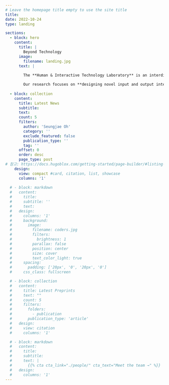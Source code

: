 ```yaml
---
# Leave the homepage title empty to use the site title
title:
date: 2022-10-24
type: landing

sections:
  - block: hero
    content:
      title: |
        Beyond Technology
      image:
        filename: landing.jpg
      text: |
        
        The **Human & Interactive Technology Laboratory** is an interdisciplinary research group in the Department of Software Convergence at Kyung Hee University. 

        Our research focuses on **designing novel input and output interfaces fostering seamless interactions** between humans and computers.
  
  - block: collection
    content:
      title: Latest News
      subtitle:
      text:
      count: 5 
      filters:
        author: 'Seungjae Oh'
        category: ''
        exclude_featured: false
        publication_type: ''
        tag: ''
      offset: 0
      order: desc
      page_type: post
# 참고: https://docs.hugoblox.com/getting-started/page-builder/#listing-view      
    design:
      view: compact #card, citation, list, showcase
      columns: '1'
  
  # - block: markdown
  #   content:
  #     title:
  #     subtitle: ''
  #     text:
  #   design:
  #     columns: '1'
  #     background:
  #       image: 
  #         filename: coders.jpg
  #         filters:
  #           brightness: 1
  #         parallax: false
  #         position: center
  #         size: cover
  #         text_color_light: true
  #     spacing:
  #       padding: ['20px', '0', '20px', '0']
  #     css_class: fullscreen

  # - block: collection
  #   content:
  #     title: Latest Preprints
  #     text: ""
  #     count: 5
  #     filters:
  #       folders:
  #         - publication
  #       publication_type: 'article'
  #   design:
  #     view: citation
  #     columns: '1'

  # - block: markdown
  #   content:
  #     title:
  #     subtitle:
  #     text: |
  #       {{% cta cta_link="./people/" cta_text="Meet the team →" %}}
  #   design:
  #     columns: '1'
---
```

